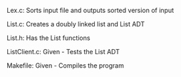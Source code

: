 Lex.c:
Sorts input file and outputs sorted version of input

List.c:
Creates a doubly linked list and List ADT

List.h:
Has the List functions

ListClient.c:
Given - Tests the List ADT

Makefile:
Given - Compiles the program
